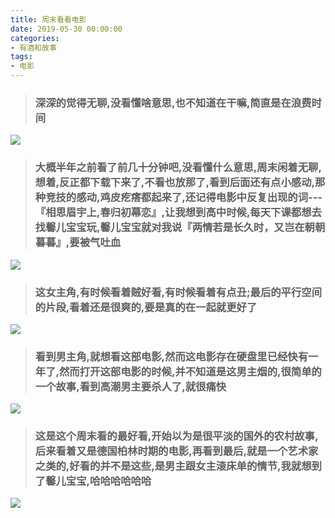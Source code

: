 ```yaml
---
title: 周末看看电影
date: 2019-05-30 00:00:00
categories: 
- 有酒和故事
tags: 
- 电影
---
```


>### 深深的觉得无聊,没看懂啥意思,也不知道在干嘛,简直是在浪费时间

![](https://hexosrc.oss-cn-shenzhen.aliyuncs.com/blog/20190527094251.png)

>### 大概半年之前看了前几十分钟吧,没看懂什么意思,周末闲着无聊,想着,反正都下载下来了,不看也放那了,看到后面还有点小感动,那种竞技的感动,鸡皮疙瘩都起来了,还记得电影中反复出现的词---『相思眉宇上,春归初幕恋』,让我想到高中时候,每天下课都想去找馨儿宝宝玩,馨儿宝宝就对我说『两情若是长久时，又岂在朝朝暮暮』,要被气吐血
![](https://hexosrc.oss-cn-shenzhen.aliyuncs.com/blog/20190527094252.png)  


>### 这女主角,有时候看着贼好看,有时候看着有点丑;最后的平行空间的片段,看着还是很爽的,要是真的在一起就更好了
![](https://hexosrc.oss-cn-shenzhen.aliyuncs.com/blog/20190527094253.png)


>### 看到男主角,就想看这部电影,然而这电影存在硬盘里已经快有一年了,然而打开这部电影的时候,并不知道是这男主烟的,很简单的一个故事,看到高潮男主要杀人了,就很痛快
![](https://hexosrc.oss-cn-shenzhen.aliyuncs.com/blog/20190527094254.png)


>### 这是这个周末看的最好看,开始以为是很平淡的国外的农村故事,后来看着又是德国柏林时期的电影,再看到最后,就是一个艺术家之类的,好看的并不是这些,是男主跟女主滚床单的情节,我就想到了馨儿宝宝,哈哈哈哈哈哈
![](https://hexosrc.oss-cn-shenzhen.aliyuncs.com/blog/20190527094256.png)
